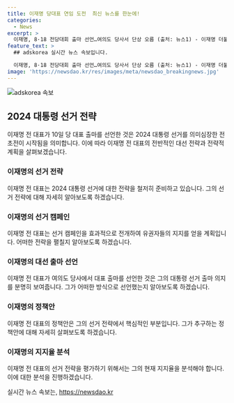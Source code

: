 ```yaml
---
title: 이재명 당대표 연임 도전  최신 뉴스를 한눈에!
categories:
  - News
excerpt: >
  이재명, 8·18 전당대회 출마 선언…여의도 당사서 단상 오름 (출처: 뉴스1) - 이재명 더불어민주당 전 대표가 10일 여의도 당사에서 8·18 전당대회 당 대표 출마 선언을 위해 단상에 오르기로 했다.
feature_text: >
  ## adskorea 실시간 뉴스 속보입니다.

  이재명, 8·18 전당대회 출마 선언…여의도 당사서 단상 오름 (출처: 뉴스1) - 이재명 더불어민주당 전 대표가 10일 여의도 당사에서 8·18 전당대회 당 대표 출마 선언을 위해 단상에 오르기로 했다.
image: 'https://newsdao.kr/res/images/meta/newsdao_breakingnews.jpg'
---
```


<p><img src="https://newsdao.kr/res/images/meta/newsdao_breakingnews.jpg" alt="adskorea 속보" /></p>

<h2 data-ke-size="size26">2024 대통령 선거 전략</h2>

<p data-ke-size="size16">이재명 전 대표가 10일 당 대표 출마를 선언한 것은 2024 대통령 선거를 의미심장한 전초전이 시작됨을 의미합니다. 이에 따라 이재명 전 대표의 전반적인 대선 전략과 전략적 계획을 살펴보겠습니다.</p>

<h3>이재명의 선거 전략</h3>

<p data-ke-size="size16">이재명 전 대표는 2024 대통령 선거에 대한 전략을 철저히 준비하고 있습니다. 그의 선거 전략에 대해 자세히 알아보도록 하겠습니다.</p>

<h3>이재명의 선거 캠페인</h3>

<p data-ke-size="size16">이재명 전 대표는 선거 캠페인을 효과적으로 전개하여 유권자들의 지지를 얻을 계획입니다. 어떠한 전략을 펼칠지 알아보도록 하겠습니다.</p>

<h3>이재명의 대선 출마 선언</h3>

<p data-ke-size="size16">이재명 전 대표가 여의도 당사에서 대표 출마를 선언한 것은 그의 대통령 선거 출마 의지를 분명히 보여줍니다. 그가 어떠한 방식으로 선언했는지 알아보도록 하겠습니다.</p>

<h3>이재명의 정책안</h3>

<p data-ke-size="size16">이재명 전 대표의 정책안은 그의 선거 전략에서 핵심적인 부분입니다. 그가 추구하는 정책안에 대해 자세히 살펴보도록 하겠습니다.</p>

<h3>이재명의 지지율 분석</h3>

<p data-ke-size="size16">이재명 전 대표의 선거 전략을 평가하기 위해서는 그의 현재 지지율을 분석해야 합니다. 이에 대한 분석을 진행하겠습니다.</p>
실시간 뉴스 속보는, <a href="https://newsdao.kr" rel="dofollow">https://newsdao.kr</a>


